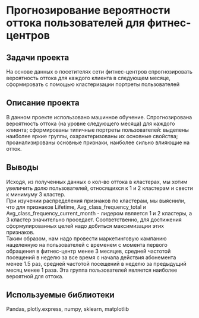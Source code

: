 # Прогнозирование вероятности оттока пользователей для фитнес-центров
 
 ## Задачи проекта
 На основе данных о посетителях сети фитнес-центров спрогнозировать вероятность оттока для каждого клиента в следующем месяце, сформировать с помощью кластеризации портреты  пользователей 
 
 ## Описание проекта
 В данном проекте использовано машинное обучение. Спрогнозирована вероятность
оттока (на уровне следующего месяца) для каждого клиента; сформированы типичные
портреты пользователей: выделены наиболее яркие группы, охарактеризованы их
основные свойства; проанализированы основные признаки, наиболее сильно влияющие
на отток.

## Выводы

Исходя, из полученных данных о кол-во оттока в кластерах, мы хотим увеличить долю пользователей, относящихся к 1 и 2 кластерам и свести к минимуму 3 кластер.<br />
При изучении распределения признаков по кластерам, мы выяснили, что для признаков Lifetime, Avg_class_frequency_total и  Avg_class_frequency_current_month - лидером является 1 и 2 кластеры, а 3 кластер значительно проседает. Соответственно, для достижения сформулированных целей надо добиться максимизации этих признаков.<br />
Таким образом, нам надо провести маркетинговую кампанию нацеленную на пользователей с временем с момента первого обращения в фитнес-центр менее 3 месяцев, средней частотой посещений в неделю за все время с начала действия абонемента менее 1.5 раз, средней частотой посещений в неделю за предыдущий месяц менее 1 раза. Эта группа пользователей является наиболее вероятной для оттока.

## Используемые библиотеки 
Pandas, plotly.express, numpy, sklearn, matplotlib
